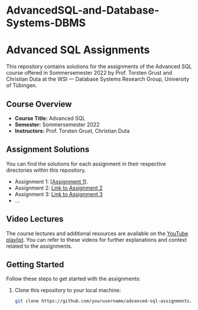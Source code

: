 # AdvancedSQL-and-Database-Systems-DBMS
# Advanced SQL Assignments

This repository contains solutions for the assignments of the Advanced SQL course offered in Sommersemester 2022 by Prof. Torsten Grust and Christian Duta at the WSI — Database Systems Research Group, University of Tübingen.

## Course Overview

- **Course Title:** Advanced SQL
- **Semester:** Sommersemester 2022
- **Instructors:** Prof. Torsten Grust, Christian Duta

## Assignment Solutions

You can find the solutions for each assignment in their respective directories within this repository.

- Assignment 1: [[Assignment 1](https://github.com/Daham-Mustaf/AdvancedSQL-and-Database-Systems-DBMS/tree/main/Assignment01)].
- Assignment 2: [Link to Assignment 2](assignment2/)
- Assignment 3: [Link to Assignment 3](assignment3/)
- ...

## Video Lectures

The course lectures and additional resources are available on the [YouTube playlist](https://www.youtube.com/watch?v=HAI5DG_l60k&list=PL1XF9qjV8kH12PTd1WfsKeUQU6e83ldfc&index=1&ab_channel=DatabaseSystemsResearchGroupatUT%C3%BCbingen). You can refer to these videos for further explanations and context related to the assignments.

## Getting Started

Follow these steps to get started with the assignments:

1. Clone this repository to your local machine:

   ```bash
   git clone https://github.com/yourusername/advanced-sql-assignments.git

